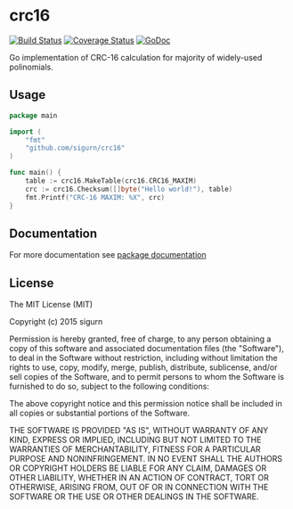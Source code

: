 
# crc16
[![Build Status](https://travis-ci.org/sigurn/crc16.svg?branch=master)](https://travis-ci.org/sigurn/crc16)
[![Coverage Status](https://coveralls.io/repos/sigurn/crc16/badge.svg?branch=master&service=github)](https://coveralls.io/github/sigurn/crc16?branch=master)
[![GoDoc](https://godoc.org/github.com/sigurn/crc16?status.svg)](https://godoc.org/github.com/sigurn/crc16)

Go implementation of CRC-16 calculation for majority of widely-used polinomials.

## Usage
```go
package main

import (
	"fmt"
	"github.com/sigurn/crc16"
)

func main() {
	table := crc16.MakeTable(crc16.CRC16_MAXIM)
	crc := crc16.Checksum([]byte("Hello world!"), table)
	fmt.Printf("CRC-16 MAXIM: %X", crc)
}
```
## Documentation
For more documentation see [package documentation](https://godoc.org/github.com/sigurn/crc16)
## License

The MIT License (MIT)

Copyright (c) 2015 sigurn

Permission is hereby granted, free of charge, to any person obtaining a copy of this software and associated documentation files (the "Software"), to deal in the Software without restriction, including without limitation the rights to use, copy, modify, merge, publish, distribute, sublicense, and/or sell copies of the Software, and to permit persons to whom the Software is furnished to do so, subject to the following conditions:

The above copyright notice and this permission notice shall be included in all copies or substantial portions of the Software.

THE SOFTWARE IS PROVIDED "AS IS", WITHOUT WARRANTY OF ANY KIND, EXPRESS OR IMPLIED, INCLUDING BUT NOT LIMITED TO THE WARRANTIES OF MERCHANTABILITY, FITNESS FOR A PARTICULAR PURPOSE AND NONINFRINGEMENT. IN NO EVENT SHALL THE AUTHORS OR COPYRIGHT HOLDERS BE LIABLE FOR ANY CLAIM, DAMAGES OR OTHER LIABILITY, WHETHER IN AN ACTION OF CONTRACT, TORT OR OTHERWISE, ARISING FROM, OUT OF OR IN CONNECTION WITH THE SOFTWARE OR THE USE OR OTHER DEALINGS IN THE SOFTWARE.


